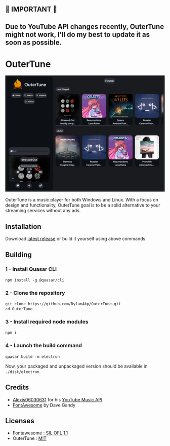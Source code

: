 
## 🚧 IMPORTANT 🚧

## Due to YouTube API changes recently, OuterTune might not work, I'll do my best to update it as soon as possible.

# OuterTune

<div align="center">
    <img src="res/screenshot.png" alt="OuterTune Icon" width="700">
</div>

OuterTune is a music player for both Windows and Linux. With a focus on design and functionality, OuterTune goal is to be a solid alternative to your streaming services without any ads.

## Installation

Download [latest release](https://github.com/DylanAkp/OuterTune/releases/latest) or build it yourself using above commands

## Building

### 1 - Install Quasar CLI
```
npm install -g @quasar/cli
```
### 2 - Clone the repository
```
git clone https://github.com/DylanAkp/OuterTune.git
cd OuterTune
```
### 3 - Install required node modules
```
npm i
```
### 4 - Launch the build command
```
quasar build -m electron
```

Now, your packaged and unpackaged version should be available in `./dist/electron`

## Credits

- [Alexis06030631](https://github.com/Alexis06030631/) for his [YouTube Music API](https://github.com/Alexis06030631/yt_music_api)
- [FontAwesome](http://fontawesome.io) by Dave Gandy

## Licenses

- Fontawesome : [SIL OFL 1.1](https://openfontlicense.org/)
- OuterTune : [MIT](https://opensource.org/license/mit)
